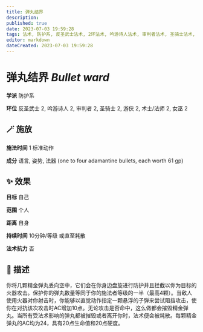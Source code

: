 ```yaml
---
title: 弹丸结界
description: 
published: true
date: 2023-07-03 19:59:28
tags: 法术, 防护系, 反圣武士法术, 2环法术, 吟游诗人法术, 审判者法术, 圣骑士法术, 游侠法术, 术士/法师法术, 女巫法术
editor: markdown
dateCreated: 2023-07-03 19:59:28
---
```


# **弹丸结界** *Bullet ward*

**学派** 防护系 

**环位** 反圣武士 2, 吟游诗人 2, 审判者 2, 圣骑士 2, 游侠 2, 术士/法师 2, 女巫 2

## 🪄 施放

**施法时间** 1 标准动作

**成分** 语言, 姿势, 法器 (one to four adamantine bullets, each worth 61 gp)

## ✨ 效果 

**目标** 自己 

**范围** 个人

**距离** 自身  

**持续时间** 10分钟/等级 或直至耗散 

**法术抗力** 否

## 📖 描述

你将几颗精金弹丸丢向空中，它们会在你身边盘旋进行防护并且拦截以你为目标的火器攻击。保护你的弹丸数量等同于你的施法者等级的一半（最高4颗）。当敌人使用火器对你射击时，你能够以直觉动作指定一颗悬浮的子弹来尝试阻挡攻击，使你在对抗该次攻击时AC增加10点。无论攻击是否命中，这么做都会摧毁精金弹丸。当所有受法术影响的弹丸都被摧毁或者离开你时，法术便会被耗散。每颗精金弹丸的AC均为24，具有20点生命值和20点硬度。
    